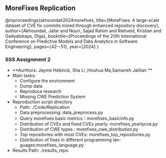 ## MoreFixes Replication
@inproceedings{akhoundali2024morefixes, title={MoreFixes: A large-scale dataset of CVE fix commits mined through enhanced repository discovery}, author={Akhoundali, Jafar and Nouri, Sajad Rahim and Rietveld, Kristian and Gadyatskaya, Olga}, booktitle={Proceedings of the 20th International Conference on Predictive Models and Data Analytics in Software Engineering}, pages={42--51}, year={2024} }

### SSS Assignment 2
- **Aurthors: Jayme Hebinck, Sha Li ,Houhua Ma,Samaneh Jalilian **
- Main tasks:
  - Configure the environment
  - Dump data
  - Reproduce research
  - Missing CWE Prediction System
- Reproduction script directory
  - Path: ./Code/Replication
  - Data preprocessing: data_preprocess.py
  - Query morefixes basic metrics：morefixes_basicinfo.py
  - Distribution of CVEs and fixed CVEs yearly: morefixes_yearlycve.py
  - Distribution of CWE types : morefixes_cwe_distribution.py
  - Top repositories with most CVEs: morefixes_top_repositories.py
  - Distribution of fixes in different programming lan- guages:morefixes_language.py
- Results Path: ./results_repo
